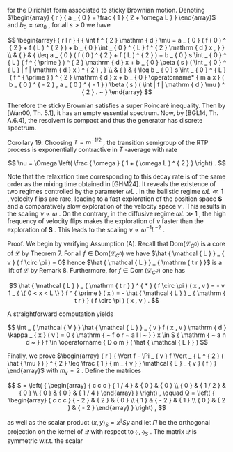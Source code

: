 for the Dirichlet form associated to sticky Brownian motion. Denoting $\begin{array} { r } { a _ { 0 } = \frac { 1 } { 2 + \omega L } } \end{array}$ and $b _ { 0 } = \omega a _ { 0 }$ , for all $s > 0$ we have

$$
\begin{array} { r l r } {  { \int f ^ { 2 } \mathrm { d } \mu = a _ { 0 } ( f ( 0 ) ^ { 2 } + f ( L ) ^ { 2 } ) + b _ { 0 } \int _ { 0 } ^ { L } f ^ { 2 } \mathrm { d } x , } } \\ & { } & { \leq a _ { 0 } ( f ( 0 ) ^ { 2 } + f ( L ) ^ { 2 } ) + b _ { 0 } s \int _ { 0 } ^ { L } ( f ^ { \prime } ) ^ { 2 } \mathrm { d } x + b _ { 0 } \beta ( s ) ( \int _ { 0 } ^ { L } | f | \mathrm { d } x ) ^ { 2 } , } \\ & { } & { \leq b _ { 0 } s \int _ { 0 } ^ { L } ( f ^ { \prime } ) ^ { 2 } \mathrm { d } x + b _ { 0 } \operatorname* { m a x } ( b _ { 0 } ^ { - 2 } , a _ { 0 } ^ { - 1 } ) \beta ( s ) ( \int | f | \mathrm { d } \mu ) ^ { 2 } . ~ } \end{array}
$$

Therefore the sticky Brownian satisfies a super Poincaré inequality. Then by [Wan00, Th. 5.1], it has an empty essential spectrum. Now, by [BGL14, Th. A.6.4], the resolvent is compact and thus the generator has discrete spectrum.

Corollary 19. Choosing $T = m ^ { - 1 / 2 }$ , the transition semigroup of the RTP process is exponentially contractive in $T$ -average with rate

$$
\nu = \Omega \left( \frac { \omega } { 1 + ( \omega L ) ^ { 2 } } \right) .
$$

Note that the relaxation time corresponding to this decay rate is of the same order as the mixing time obtained in [GHM24]. It reveals the existence of two regimes controlled by the parameter $\omega L$ . In the ballistic regime $\omega L \ll 1$ , velocity flips are rare, leading to a fast exploration of the position space $\boldsymbol { S }$ and a comparatively slow exploration of the velocity space $\nu$ . This results in the scaling $\nu \propto \omega$ . On the contrary, in the diffusive regime $\omega L \gg 1$ , the high frequency of velocity flips makes the exploration of $\nu$ faster than the exploration of $\boldsymbol { S }$ . This leads to the scaling $\nu \propto \omega ^ { - 1 } L ^ { - 2 }$ .

Proof. We begin by verifying Assumption (A). Recall that $\mathrm { D o m } ( \mathcal { L } _ { C ^ { 0 } } )$ is a core of $\mathcal { L }$ by Theorem 7. For all $f \in \mathrm { D o m } ( \mathcal { L } _ { C ^ { 0 } } )$ we have $\hat { \mathcal { L } } _ { v } ( f \circ \pi ) = 0$ hence $\hat { \mathcal { L } } _ { \mathrm { t r } }$ is a lift of $\mathcal { L }$ by Remark 8. Furthermore, for $f \in \operatorname { D o m } ( \mathcal { L } _ { C ^ { 0 } } )$ one has

$$
\hat { \mathcal { L } } _ { \mathrm { t r } } ^ { * } ( f \circ \pi ) ( x , v ) = - v 1 _ { \{ 0 < x < L \} } f ^ { \prime } ( x ) = - \hat { \mathcal { L } } _ { \mathrm { t r } } ( f \circ \pi ) ( x , v ) .
$$

A straightforward computation yields

$$
\int _ { \mathcal { V } } \hat { \mathcal { L } } _ { v } f ( x , v ) \mathrm { d } \kappa _ { x } ( v ) = 0 { \mathrm { ~ f o r ~ a l l ~ } } x \in S { \mathrm { ~ a n d ~ } } f \in \operatorname { D o m } ( \hat { \mathcal { L } } )
$$

Finally, we prove $\begin{array} { r } { \Vert f - \Pi _ { v } f \Vert _ { L ^ { 2 } ( \hat { \mu } ) } ^ { 2 } \leq \frac { 1 } { m _ { v } } \mathcal { E } _ { v } ( f ) } \end{array}$ with $m _ { v } = 2$ . Define the matrices

$$
S = \left( { \begin{array} { c c c } { 1 / 4 } & { 0 } & { 0 } \\ { 0 } & { 1 / 2 } & { 0 } \\ { 0 } & { 0 } & { 1 / 4 } \end{array} } \right) , \qquad Q = \left( { \begin{array} { c c c } { - 2 } & { 2 } & { 0 } \\ { 1 } & { - 2 } & { 1 } \\ { 0 } & { 2 } & { - 2 } \end{array} } \right) ,
$$

as well as the scalar product $\langle x , y \rangle _ { S } = x ^ { \mid } S y$ and let $\Pi$ be the orthogonal projection on the kernel of $\mathcal { Q }$ with respect to $\langle \cdot , \cdot \rangle _ { S }$ . The matrix $\mathcal { Q }$ is symmetric w.r.t. the scalar